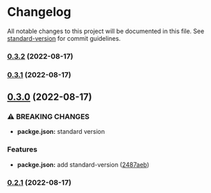 # Changelog

All notable changes to this project will be documented in this file. See [standard-version](https://github.com/conventional-changelog/standard-version) for commit guidelines.

### [0.3.2](https://github.com/morningClock/vue-standard-demo/compare/v0.3.1...v0.3.2) (2022-08-17)

### [0.3.1](https://github.com/morningClock/vue-standard-demo/compare/v0.3.0...v0.3.1) (2022-08-17)

## [0.3.0](https://github.com/morningClock/vue-standard-demo/compare/v0.2.1...v0.3.0) (2022-08-17)


### ⚠ BREAKING CHANGES

* **packge.json:** standard version

### Features

* **packge.json:** add standard-version ([2487aeb](https://github.com/morningClock/vue-standard-demo/commit/2487aeb52d0c06c941b86bdfa31df539c7a6527a))

### [0.2.1](https://github.com/morningClock/vue-standard-demo/compare/v0.2.0...v0.2.1) (2022-08-17)
